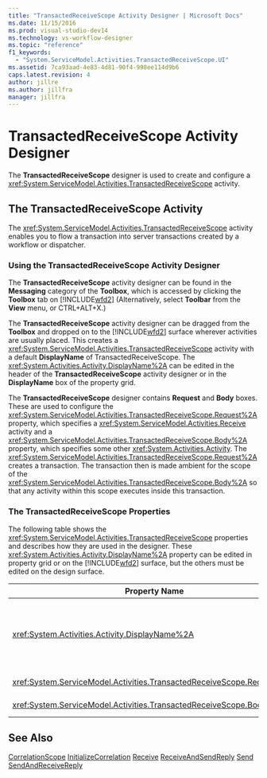 ```yaml
---
title: "TransactedReceiveScope Activity Designer | Microsoft Docs"
ms.date: 11/15/2016
ms.prod: visual-studio-dev14
ms.technology: vs-workflow-designer
ms.topic: "reference"
f1_keywords:
  - "System.ServiceModel.Activities.TransactedReceiveScope.UI"
ms.assetid: 7ca93aad-4e83-4d81-90f4-998ee114d9b6
caps.latest.revision: 4
author: jillre
ms.author: jillfra
manager: jillfra
---
```

# TransactedReceiveScope Activity Designer
The **TransactedReceiveScope** designer is used to create and configure a <xref:System.ServiceModel.Activities.TransactedReceiveScope> activity.

## The TransactedReceiveScope Activity
 The <xref:System.ServiceModel.Activities.TransactedReceiveScope> activity enables you to flow a transaction into server transactions created by a workflow or dispatcher.

### Using the TransactedReceiveScope Activity Designer
 The **TransactedReceiveScope** activity designer can be found in the **Messaging** category of the **Toolbox**, which is accessed by clicking the **Toolbox** tab on [!INCLUDE[wfd2](../includes/wfd2-md.md)] (Alternatively, select **Toolbar** from the **View** menu, or CTRL+ALT+X.)

 The **TransactedReceiveScope** activity designer can be dragged from the **Toolbox** and dropped on to the [!INCLUDE[wfd2](../includes/wfd2-md.md)] surface wherever activities are usually placed. This creates a <xref:System.ServiceModel.Activities.TransactedReceiveScope> activity with a default **DisplayName** of TransactedReceiveScope. The <xref:System.Activities.Activity.DisplayName%2A> can be edited in the header of the **TransactedReceiveScope** activity designer or in the **DisplayName** box of the property grid.

 The **TransactedReceiveScope** designer contains **Request** and **Body** boxes. These are used to configure the <xref:System.ServiceModel.Activities.TransactedReceiveScope.Request%2A> property, which specifies a <xref:System.ServiceModel.Activities.Receive> activity and a <xref:System.ServiceModel.Activities.TransactedReceiveScope.Body%2A> property, which specifies some other <xref:System.Activities.Activity>. The <xref:System.ServiceModel.Activities.TransactedReceiveScope.Request%2A> creates a transaction. The transaction then is made ambient for the scope of the <xref:System.ServiceModel.Activities.TransactedReceiveScope.Body%2A> so that any activity within this scope executes inside this transaction.

### The TransactedReceiveScope Properties
 The following table shows the <xref:System.ServiceModel.Activities.TransactedReceiveScope> properties and describes how they are used in the designer. These <xref:System.Activities.Activity.DisplayName%2A> property can be edited in property grid or on the [!INCLUDE[wfd2](../includes/wfd2-md.md)] surface, but the others must be edited on the design surface.

|Property Name|Required|Usage|
|-------------------|--------------|-----------|
|<xref:System.Activities.Activity.DisplayName%2A>|False|The optional friendly name of the <xref:System.ServiceModel.Activities.TransactedReceiveScope> activity. The default is TransactedReceiveScope.<br /><br /> Although the <xref:System.Activities.Activity.DisplayName%2A> name is not strictly required, it is a best practice to use a display name.|
|<xref:System.ServiceModel.Activities.TransactedReceiveScope.Request%2A>|True|Drops a <xref:System.ServiceModel.Activities.Receive> activity into the **Request** block on the activity designer surface.|
|<xref:System.ServiceModel.Activities.TransactedReceiveScope.Body%2A>|False|Drops an <xref:System.Activities.Activity> into the **Body** block on the activity designer surface.|

## See Also
 [CorrelationScope](../workflow-designer/correlationscope-activity-designer.md)
 [InitializeCorrelation](../workflow-designer/initializecorrelation-activity-designer.md)
 [Receive](../workflow-designer/receive-activity-designer.md)
 [ReceiveAndSendReply](../workflow-designer/receiveandsendreply-template-designer.md)
 [Send](../workflow-designer/send-activity-designer.md)
 [SendAndReceiveReply](../workflow-designer/sendandreceivereply-template-designer.md)